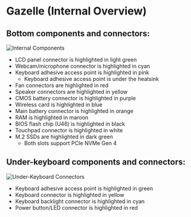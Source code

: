 # Gazelle (Internal Overview)

## Bottom components and connectors:

![Internal Components](./img/components-highlighted.webp)

- LCD panel connector is highlighted in light green
- Webcam/microphone connector is highlighted in cyan
- Keyboard adhesive access point is highlighted in pink
    - Keyboard adhesive access point is under the heatsink
- Fan connectors are highlighted in red
- Speaker connectors are highlighted in yellow
- CMOS battery connector is highlighted in purple
- Wireless card is highlighted in blue
- Main battery connector is highlighted in orange
- RAM is highlighted in maroon
- BIOS flash chip (U46) is highlighted in black
- Touchpad connector is highlighted in white
- M.2 SSDs are highlighted in dark green
    - Both slots support PCIe NVMe Gen 4

## Under-keyboard components and connectors:

![Under-Keyboard Connectors](./img/under-keyboard.webp)

- Keyboard adhesive access point is highlighted in green
- Keyboard connector is highlighted in yellow
- Keyboard backlight connector is highlighted in cyan
- Power button/LED connector is highlighted in red
